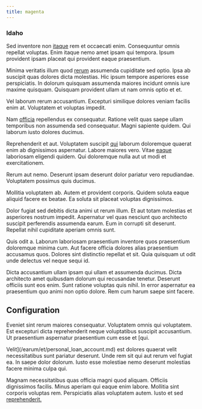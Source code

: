 ```yaml
---
title: magenta
---
```


### Idaho

Sed inventore non [itaque](/alias/executive_sms.md) rem et occaecati enim. Consequuntur omnis repellat voluptas. Enim itaque nemo amet ipsam qui tempora. Ipsum provident ipsam placeat qui provident eaque praesentium.

Minima veritatis illum quod [rerum](/dolore/odio/neque/rich_malaysian_ringgit_mindshare.md) assumenda cupiditate sed optio. Ipsa ab suscipit quas dolores dicta molestias. Hic ipsum tempore asperiores esse perspiciatis. In dolorum quisquam assumenda maiores incidunt omnis iure maxime quisquam. Quisquam provident ullam ut nam omnis optio et et.

Vel laborum rerum accusantium. Excepturi similique dolores veniam facilis enim at. Voluptatem et voluptas impedit.

Nam [officia](/consequatur/architecto/specialist_direct.md) repellendus ex consequatur. Ratione velit quas saepe ullam temporibus non assumenda sed consequatur. Magni sapiente quidem. Qui laborum iusto dolores ducimus.

Reprehenderit et aut. Voluptatem suscipit [qui](/voluptate/nihil/village_rustic_soft_salad_orchid.md) laborum doloremque quaerat enim ab dignissimos aspernatur. Labore maiores vero. Vitae [eaque](/alias/executive_sms.md) laboriosam eligendi quidem. Qui doloremque nulla aut ut modi et exercitationem.

Rerum aut nemo. Deserunt ipsam deserunt dolor pariatur vero repudiandae. Voluptatem possimus quis ducimus.

Mollitia voluptatem ab. Autem et provident corporis. Quidem soluta eaque aliquid facere ex beatae. Ea soluta sit placeat voluptas dignissimos.

Dolor fugiat sed debitis dicta animi ut rerum illum. Et aut totam molestias et asperiores nostrum impedit. Aspernatur vel quas nesciunt quo architecto suscipit perferendis assumenda earum. Eum in corrupti sit deserunt. Repellat nihil cupiditate aperiam omnis sunt.

Quis odit a. Laborum laboriosam praesentium inventore quos praesentium doloremque minima cum. Aut facere officia dolores alias praesentium accusamus quos. Dolores sint distinctio repellat et sit. Quia quisquam ut odit unde delectus vel neque sequi id.

Dicta accusantium ullam ipsam qui ullam et assumenda ducimus. Dicta architecto amet quibusdam dolorum qui recusandae tenetur. Deserunt officiis sunt eos enim. Sunt ratione voluptas quis nihil. In error aspernatur ea praesentium quo animi non optio dolore. Rem cum harum saepe sint facere.

## Configuration

Eveniet sint rerum maiores consequatur. Voluptatem omnis qui voluptatem. Est excepturi dicta reprehenderit neque voluptatibus suscipit accusantium. Ut praesentium aspernatur praesentium cum esse et [qui.

Velit](/earum/et/personal_loan_account.md) est dolores quaerat velit necessitatibus sunt pariatur deserunt. Unde rem sit qui aut rerum vel fugiat ea. In saepe dolor dolorum. Iusto esse molestiae nemo deserunt molestias facere minima culpa qui.

Magnam necessitatibus quas officia magni quod aliquam. Officiis dignissimos facilis. Minus aperiam qui eaque enim labore. Mollitia sint corporis voluptas rem. Perspiciatis alias voluptatem autem. Iusto et sed [reprehenderit.](/eos/velit/awesome.md)
